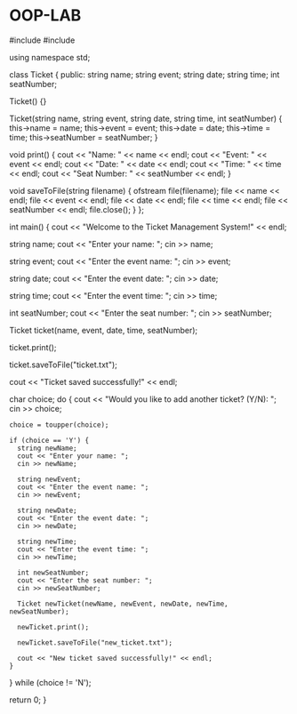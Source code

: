 # OOP-LAB
#include <iostream>
#include <fstream>

using namespace std;

class Ticket {
public:
  string name;
  string event;
  string date;
  string time;
  int seatNumber;

  Ticket() {}

  Ticket(string name, string event, string date, string time, int seatNumber) {
    this->name = name;
    this->event = event;
    this->date = date;
    this->time = time;
    this->seatNumber = seatNumber;
  }

  void print() {
    cout << "Name: " << name << endl;
    cout << "Event: " << event << endl;
    cout << "Date: " << date << endl;
    cout << "Time: " << time << endl;
    cout << "Seat Number: " << seatNumber << endl;
  }

  void saveToFile(string filename) {
    ofstream file(filename);
    file << name << endl;
    file << event << endl;
    file << date << endl;
    file << time << endl;
    file << seatNumber << endl;
    file.close();
  }
};

int main() {
  cout << "Welcome to the Ticket Management System!" << endl;

  string name;
  cout << "Enter your name: ";
  cin >> name;

  string event;
  cout << "Enter the event name: ";
  cin >> event;

  string date;
  cout << "Enter the event date: ";
  cin >> date;

  string time;
  cout << "Enter the event time: ";
  cin >> time;

  int seatNumber;
  cout << "Enter the seat number: ";
  cin >> seatNumber;

  Ticket ticket(name, event, date, time, seatNumber);

  ticket.print();

  ticket.saveToFile("ticket.txt");

  cout << "Ticket saved successfully!" << endl;

  char choice;
  do {
    cout << "Would you like to add another ticket? (Y/N): ";
    cin >> choice;

    choice = toupper(choice);

    if (choice == 'Y') {
      string newName;
      cout << "Enter your name: ";
      cin >> newName;

      string newEvent;
      cout << "Enter the event name: ";
      cin >> newEvent;

      string newDate;
      cout << "Enter the event date: ";
      cin >> newDate;

      string newTime;
      cout << "Enter the event time: ";
      cin >> newTime;

      int newSeatNumber;
      cout << "Enter the seat number: ";
      cin >> newSeatNumber;

      Ticket newTicket(newName, newEvent, newDate, newTime, newSeatNumber);

      newTicket.print();

      newTicket.saveToFile("new_ticket.txt");

      cout << "New ticket saved successfully!" << endl;
    }
  } while (choice != 'N');

  return 0;
}
